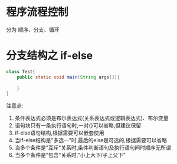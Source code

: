 # 程序流程控制
分为 顺序、分支、循环
<!-- 
    第一种:
    if(条件表达式){
        执行表达式
    }
    第二种: 2选1
    if(条件表达式){
        执行表达式1
    }
    else{
        执行表达式2
    }
    第三种: n选1
    if(条件表达式){
        执行表达式2
    }else if(条件表达式){
        执行表达式3
    }
    ...
    else{
        执行表达式n
    }
 -->


# 分支结构之 if-else
```java
class Test{
    public static void main(String args[]){
      
    }
}
```

注意点:
1. 条件表达式必须是布尔表达式(关系表达式或逻辑表达式)、布尔变量
2. 语句块只有一条执行语句时,一对{}可以省略,但建议保留
3. if-else语句结构,根据需要可以嵌套使用
4. 当if-else结构是"多选一"时,最后的else是可选的,根据需要可以省略
5. 当多个条件是"互斥"关系时,条件判断语句及执行语句间时顺序无所谓
6. 当多个条件是"包含"关系时,"小上大下/子上父下"